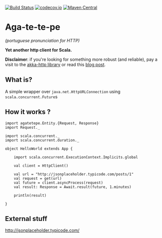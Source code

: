 [![Build Status](https://travis-ci.org/evbruno/agatetepe.svg?branch=master)](https://travis-ci.org/evbruno/agatetepe)
[![codecov.io](https://codecov.io/github/evbruno/agatetepe/coverage.svg?branch=master)](https://codecov.io/github/evbruno/agatetepe?branch=master)
[![Maven Central](https://img.shields.io/maven-central/v/com.github.evbruno/agatetepe_2.11.svg)](http://search.maven.org/#search%7Cga%7C1%7Cagatetepe)

# Aga-te-te-pe

_(portuguese pronunciation for HTTP)_

**Yet another http client for Scala.**

 **Disclaimer**: if you're looking for something more robust (and reliable), pay a visit to the [akka-http library](http://doc.akka.io/docs/akka-stream-and-http-experimental/2.0.3/scala/http/introduction.html) or read this [blog post](https://www.implicitdef.com/2015/11/19/comparing-scala-http-client-libraries.html).

## What is?

A simple wrapper over `java.net.HttpURLConnection` using `scala.concurrent.Future`s

## How it works ?

```
import agatetepe.Entity.{Request, Response}
import Request._

import scala.concurrent._
import scala.concurrent.duration._

object HelloWorld extends App {

	import scala.concurrent.ExecutionContext.Implicits.global

	val client = HttpClient()

	val url = "http://jsonplaceholder.typicode.com/posts/1"
	val request = get(url)
	val future = client.asyncProcess(request)
	val result: Response = Await.result(future, 1.minutes)

	println(result)

}

```

## External stuff

http://jsonplaceholder.typicode.com/
